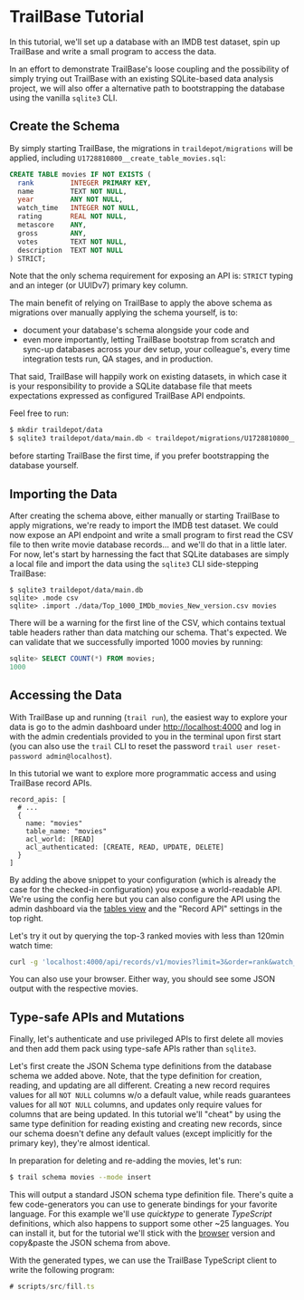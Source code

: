 # TrailBase Tutorial

In this tutorial, we'll set up a database with an IMDB test dataset, spin up
TrailBase and write a small program to access the data.

In an effort to demonstrate TrailBase's loose coupling and the possibility of
simply trying out TrailBase with an existing SQLite-based data analysis
project, we will also offer a alternative path to bootstrapping the database
using the vanilla `sqlite3` CLI.

## Create the Schema

By simply starting TrailBase, the migrations in `traildepot/migrations` will be
applied, including `U1728810800__create_table_movies.sql`:

```sql
CREATE TABLE movies IF NOT EXISTS (
  rank         INTEGER PRIMARY KEY,
  name         TEXT NOT NULL,
  year         ANY NOT NULL,
  watch_time   INTEGER NOT NULL,
  rating       REAL NOT NULL,
  metascore    ANY,
  gross        ANY,
  votes        TEXT NOT NULL,
  description  TEXT NOT NULL
) STRICT;
```

Note that the only schema requirement for exposing an API is: `STRICT` typing
and an integer (or UUIDv7) primary key column.

The main benefit of relying on TrailBase to apply the above schema as migrations
over manually applying the schema yourself, is to:
 * document your database's schema alongside your code and
 * even more importantly, letting TrailBase bootstrap from scratch and
   sync-up databases across your dev setup, your colleague's, every time
   integration tests run, QA stages, and in production.

That said, TrailBase will happily work on existing datasets, in which
case it is your responsibility to provide a SQLite database file that
meets expectations expressed as configured TrailBase API endpoints.

Feel free to run:

```bash
$ mkdir traildepot/data
$ sqlite3 traildepot/data/main.db < traildepot/migrations/U1728810800__create_table_movies.sql
```

before starting TrailBase the first time, if you prefer bootstrapping the
database yourself.

## Importing the Data

After creating the schema above, either manually or starting TrailBase to apply
migrations, we're ready to import the IMDB test dataset.
We could now expose an API endpoint and write a small program to first read the
CSV file to then write movie database records... and we'll do that in a little
later.
For now, let's start by harnessing the fact that SQLite databases are simply a
local file and import the data using the `sqlite3` CLI side-stepping TrailBase:

```
$ sqlite3 traildepot/data/main.db
sqlite> .mode csv
sqlite> .import ./data/Top_1000_IMDb_movies_New_version.csv movies
```

There will be a warning for the first line of the CSV, which contains textual
table headers rather than data matching our schema. That's expected.
We can validate that we successfully imported 1000 movies by running:

```sql
sqlite> SELECT COUNT(*) FROM movies;
1000
```

## Accessing the Data

With TrailBase up and running (`trail run`), the easiest way to explore your
data is go to the admin dashboard under
[http://localhost:4000](http://localhost:4000)
and log in with the admin credentials provided to you in the terminal upon
first start (you can also use the `trail` CLI to reset the password `trail user
reset-password admin@localhost`).

In this tutorial we want to explore more programmatic access and using
TrailBase record APIs.

```textproto
record_apis: [
  # ...
  {
    name: "movies"
    table_name: "movies"
    acl_world: [READ]
    acl_authenticated: [CREATE, READ, UPDATE, DELETE]
  }
]
```

By adding the above snippet to your configuration (which is already the case
for the checked-in configuration) you expose a world-readable API. We're using
the config here but you can also configure the API using the admin dashboard
via the
[tables view](http://localhost:4000/_/admin/tables?pageIndex=0&pageSize=20&table=movies)
and the "Record API" settings in the top right.

Let's try it out by querying the top-3 ranked movies with less than 120min
watch time:

```bash
curl -g 'localhost:4000/api/records/v1/movies?limit=3&order=rank&watch_time[lt]=120'
```

You can also use your browser. Either way, you should see some JSON output with
the respective movies.

## Type-safe APIs and Mutations

Finally, let's authenticate and use privileged APIs to first delete all movies
and then add them pack using type-safe APIs rather than `sqlite3`.

Let's first create the JSON Schema type definitions from the database schema we
added above. Note, that the type definition for creation, reading, and updating
are all different. Creating a new record requires values for all `NOT NULL`
columns w/o a default value, while reads guarantees values for all `NOT NULL`
columns, and updates only require values for columns that are being updated.
In this tutorial we'll "cheat" by using the same type definition for reading
existing and creating new records, since our schema doesn't define any default
values (except implicitly for the primary key), they're almost identical.

In preparation for deleting and re-adding the movies, let's run:

```bash
$ trail schema movies --mode insert
```

This will output a standard JSON schema type definition file. There's quite a few
code-generators you can use to generate bindings for your favorite language.
For this example we'll use *quicktype* to generate *TypeScript* definitions,
which also happens to support some other ~25 languages. You can install it, but
for the tutorial we'll stick with the [browser](https://app.quicktype.io/)
version and copy&paste the JSON schema from above.

With the generated types, we can use the TrailBase TypeScript client to write
the following program:

```ts
# scripts/src/fill.ts
```
